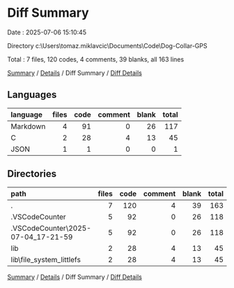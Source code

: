 # Diff Summary

Date : 2025-07-06 15:10:45

Directory c:\\Users\\tomaz.miklavcic\\Documents\\Code\\Dog-Collar-GPS

Total : 7 files,  120 codes, 4 comments, 39 blanks, all 163 lines

[Summary](results.md) / [Details](details.md) / Diff Summary / [Diff Details](diff-details.md)

## Languages
| language | files | code | comment | blank | total |
| :--- | ---: | ---: | ---: | ---: | ---: |
| Markdown | 4 | 91 | 0 | 26 | 117 |
| C | 2 | 28 | 4 | 13 | 45 |
| JSON | 1 | 1 | 0 | 0 | 1 |

## Directories
| path | files | code | comment | blank | total |
| :--- | ---: | ---: | ---: | ---: | ---: |
| . | 7 | 120 | 4 | 39 | 163 |
| .VSCodeCounter | 5 | 92 | 0 | 26 | 118 |
| .VSCodeCounter\\2025-07-04_17-21-59 | 5 | 92 | 0 | 26 | 118 |
| lib | 2 | 28 | 4 | 13 | 45 |
| lib\\file_system_littlefs | 2 | 28 | 4 | 13 | 45 |

[Summary](results.md) / [Details](details.md) / Diff Summary / [Diff Details](diff-details.md)